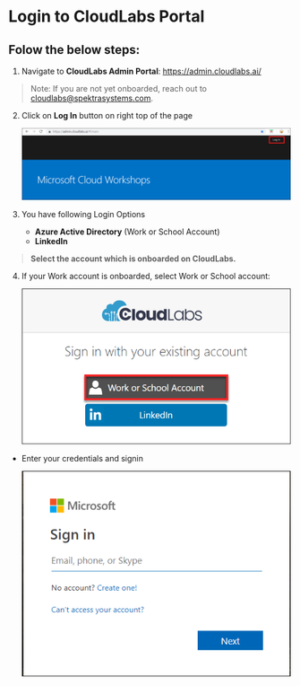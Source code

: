 # Login to CloudLabs Portal

## Folow the below steps:

1. Navigate to **CloudLabs Admin Portal**: https://admin.cloudlabs.ai/

>Note: If you are not yet onboarded, reach out to cloudlabs@spektrasystems.com.

2. Click on **Log In** button on right top of the page

   ![](images/login.png)

3. You have following Login Options
   * **Azure Active Directory** (Work or School Account)
   * **LinkedIn**

>**Select the account which is onboarded on CloudLabs.**

4. If your Work account is onboarded, select Work or School account:

    ![](images/work.png)
  
* Enter your credentials and signin

    ![](images/worksign.png)
